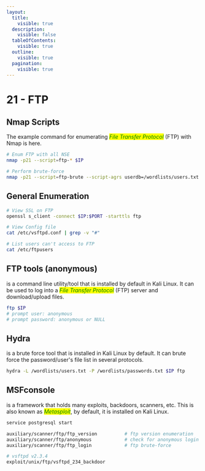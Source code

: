 ```yaml
---
layout:
  title:
    visible: true
  description:
    visible: false
  tableOfContents:
    visible: true
  outline:
    visible: true
  pagination:
    visible: true
---
```


# 21 - FTP

## Nmap Scripts

The example command for enumerating _<mark style="color:green;">File Transfer Protocol</mark>_ (FTP) with Nmap is here.

```bash
# Enum FTP with all NSE
nmap -p21 --script=ftp-* $IP

# Perform brute-force
nmap -p21 --script=ftp-brute --script-agrs userdb=/wordlists/users.txt $IP
```

## General Enumeration

```bash
# View SSL on FTP
openssl s_client -connect $IP:$PORT -starttls ftp

# View Config file
cat /etc/vsftpd.conf | grep -v "#"

# List users can't access to FTP
cat /etc/ftpusers
```

## FTP tools (anonymous)

is a command line utility/tool that is installed by default in Kali Linux. It can be used to log into a _<mark style="color:green;">File Transfer Protocol</mark>_ (FTP) server and download/upload files.

```bash
ftp $IP
# prompt user: anonymous
# prompt password: anonymous or NULL
```

## Hydra

is a brute force tool that is installed in Kali Linux by default. It can brute force the password/user's file list in several protocols.

```bash
hydra -L /wordlists/users.txt -P /wordlists/passwords.txt $IP ftp
```

## MSFconsole

is a framework that holds many exploits, backdoors, scanners, etc. This is also known as _<mark style="color:green;">Metasploit</mark>_, by default, it is installed on Kali Linux.

```bash
service postgresql start

auxiliary/scanner/ftp/ftp_version          # ftp version enumeration
auxiliary/scanner/ftp/anonymous            # check for anonymous login
auxiliary/scanner/ftp/ftp_login            # ftp brute-force

# vsftpd v2.3.4
exploit/unix/ftp/vsftpd_234_backdoor
```
